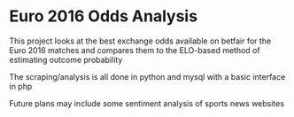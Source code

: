 # Euro 2016 Odds Analysis

This project looks at the best exchange odds available on betfair for the Euro 2016 matches and compares them to the ELO-based method of estimating outcome probability

The scraping/analysis is all done in python and mysql with a basic interface in php

Future plans may include some sentiment analysis of sports news websites

    